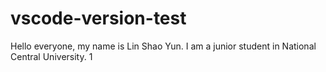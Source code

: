 # vscode-version-test
Hello everyone, my name is Lin Shao Yun.
I am a junior student in National Central University.
1